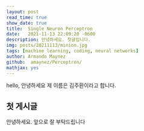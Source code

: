 ```yaml
---
layout: post
read_time: true
show_date: true
title:  Single Neuron Perceptron
date:   2021-11-13 22:09:20 -0600
description: 안녕하세요. 첫글입니다.
img: posts/20211113/minion.jpg 
tags: [machine learning, coding, neural networks]
author: Armando Maynez
github:  amaynez/Perceptron/
mathjax: yes
---
```

hello, 안녕하세요 제 이름은 김주환이라고 합니다.

## 첫 게시글	

안녕하세요. 앞으로 잘 부탁드립니다

